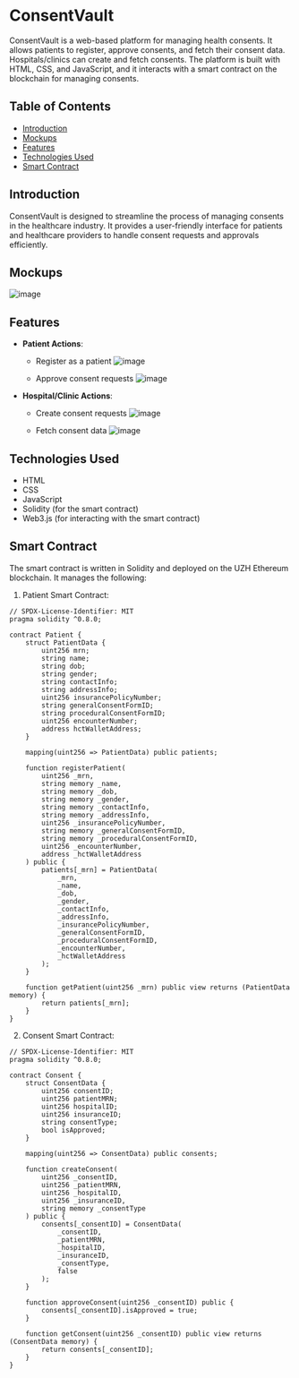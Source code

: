 # ConsentVault

ConsentVault is a web-based platform for managing health consents. It allows patients to register, approve consents, and fetch their consent data. Hospitals/clinics can create and fetch consents. The platform is built with HTML, CSS, and JavaScript, and it interacts with a smart contract on the blockchain for managing consents.

## Table of Contents
- [Introduction](#introduction)
- [Mockups](#mockups)
- [Features](#features)
- [Technologies Used](#technologies-used)
- [Smart Contract](#smart-contract)

## Introduction

ConsentVault is designed to streamline the process of managing consents in the healthcare industry. It provides a user-friendly interface for patients and healthcare providers to handle consent requests and approvals efficiently.

## Mockups

![image](https://github.com/user-attachments/assets/53d16687-ffd4-4541-b275-0ec185e89ba5)

## Features

- **Patient Actions**:
  - Register as a patient
    ![image](https://github.com/user-attachments/assets/7d8d965d-71bd-4d2e-818e-71b4f24f1a19)
    

  - Approve consent requests
    ![image](https://github.com/user-attachments/assets/8c4f9110-7d13-481b-9713-b52377ce1cb8)
    

- **Hospital/Clinic Actions**:
  - Create consent requests
    ![image](https://github.com/user-attachments/assets/db3d5bac-abd6-428a-ae68-8b16ba78aab4)
    

  - Fetch consent data
    ![image](https://github.com/user-attachments/assets/cb999ebb-f805-419e-b15c-f92a4d3f8c58)
    

## Technologies Used

- HTML
- CSS
- JavaScript
- Solidity (for the smart contract)
- Web3.js (for interacting with the smart contract)

## Smart Contract
The smart contract is written in Solidity and deployed on the UZH Ethereum blockchain. It manages the following:

1. Patient Smart Contract:
```
// SPDX-License-Identifier: MIT
pragma solidity ^0.8.0;

contract Patient {
    struct PatientData {
        uint256 mrn;
        string name;
        string dob;
        string gender;
        string contactInfo;
        string addressInfo;
        uint256 insurancePolicyNumber;
        string generalConsentFormID;
        string proceduralConsentFormID;
        uint256 encounterNumber;
        address hctWalletAddress;
    }

    mapping(uint256 => PatientData) public patients;

    function registerPatient(
        uint256 _mrn,
        string memory _name,
        string memory _dob,
        string memory _gender,
        string memory _contactInfo,
        string memory _addressInfo,
        uint256 _insurancePolicyNumber,
        string memory _generalConsentFormID,
        string memory _proceduralConsentFormID,
        uint256 _encounterNumber,
        address _hctWalletAddress
    ) public {
        patients[_mrn] = PatientData(
            _mrn,
            _name,
            _dob,
            _gender,
            _contactInfo,
            _addressInfo,
            _insurancePolicyNumber,
            _generalConsentFormID,
            _proceduralConsentFormID,
            _encounterNumber,
            _hctWalletAddress
        );
    }

    function getPatient(uint256 _mrn) public view returns (PatientData memory) {
        return patients[_mrn];
    }
}
```

2. Consent Smart Contract:
```
// SPDX-License-Identifier: MIT
pragma solidity ^0.8.0;

contract Consent {
    struct ConsentData {
        uint256 consentID;
        uint256 patientMRN;
        uint256 hospitalID;
        uint256 insuranceID;
        string consentType;
        bool isApproved;
    }

    mapping(uint256 => ConsentData) public consents;

    function createConsent(
        uint256 _consentID,
        uint256 _patientMRN,
        uint256 _hospitalID,
        uint256 _insuranceID,
        string memory _consentType
    ) public {
        consents[_consentID] = ConsentData(
            _consentID,
            _patientMRN,
            _hospitalID,
            _insuranceID,
            _consentType,
            false
        );
    }

    function approveConsent(uint256 _consentID) public {
        consents[_consentID].isApproved = true;
    }

    function getConsent(uint256 _consentID) public view returns (ConsentData memory) {
        return consents[_consentID];
    }
}
```
   
   



